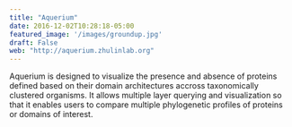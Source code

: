 ```yaml
---
title: "Aquerium"
date: 2016-12-02T10:28:18-05:00
featured_image: '/images/groundup.jpg'
draft: False
web: "http://aquerium.zhulinlab.org"
---
```


Aquerium is designed to visualize the presence and absence of proteins defined based on their domain architectures accross taxonomically clustered organisms. It allows multiple layer querying and visualization so that it enables users to compare multiple phylogenetic profiles of proteins or domains of interest.